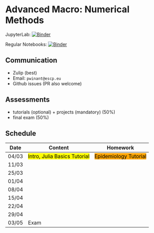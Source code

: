 # Advanced Macro: Numerical Methods

JupyterLab: 
[![Binder](https://mybinder.org/badge_logo.svg)](https://mybinder.org/v2/gh/albop/mie37.git/master?urlpath=lab)

Regular Notebooks:
[![Binder](https://mybinder.org/badge_logo.svg)](https://mybinder.org/v2/gh/albop/mie37.git/master)


## Communication

- Zulip (best)
- Email: `pwinant@escp.eu`
- Github issues (PR also welcome)

## Assessments

- tutorials (optional) + projects (mandatory) (50%)
- final exam (50%)

## Schedule

| Date  | Content                                   | Homework                                                            |
| ----- | ----------------------------------------- | ------------------------------------------------------------------- |
| 04/03 | <mark>Intro, Julia Basics Tutorial</mark> | <mark style="background-color: orange">Epidemiology Tutorial</mark> |
| 11/03 |                                           |                                                                     |
| 25/03 |                                           |                                                                     |
| 01/04 |                                           |                                                                     |
| 08/04 |                                           |                                                                     |
| 15/04 |                                           |                                                                     |
| 22/04 |                                           |                                                                     |
| 29/04 |                                           |                                                                     |
| 03/05 | Exam                                      |                                                                     |
